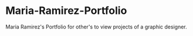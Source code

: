 # Maria-Ramirez-Portfolio
Maria Ramirez's Portfolio for other's to view projects of a graphic designer. 
